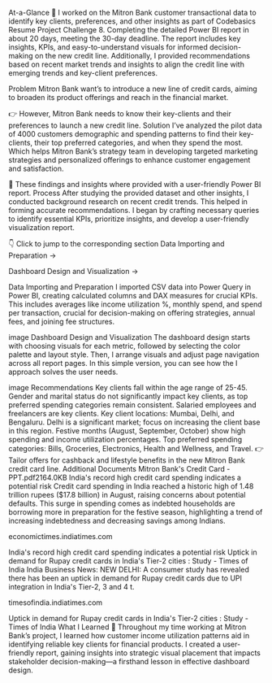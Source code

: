 At-a-Glance 👀
I worked on the Mitron Bank customer transactional data to identify key clients, preferences, and other insights as part of Codebasics Resume Project Challenge 8. Completing the detailed Power BI report in about 20 days, meeting the 30-day deadline. The report includes key insights, KPIs, and easy-to-understand visuals for informed decision-making on the new credit line. Additionally, I provided recommendations based on recent market trends and insights to align the credit line with emerging trends and key-client preferences.

Problem
Mitron Bank want’s to introduce a new line of credit cards, aiming to broaden its product offerings and reach in the financial market.

👉
However, Mitron Bank needs to know their key-clients and their preferences to launch a new credit line.
Solution
I’ve analyzed the pilot data of 4000 customers demographic and spending patterns to find their key-clients, their top preferred categories, and when they spend the most. Which helps Mitron Bank’s strategy team in developing targeted marketing strategies and personalized offerings to enhance customer engagement and satisfaction.

🚀
These findings and insights where provided with a user-friendly Power BI report.
Process
After studying the provided dataset and other insights, I conducted background research on recent credit trends. This helped in forming accurate recommendations. I began by crafting necessary queries to identify essential KPIs, prioritize insights, and develop a user-friendly visualization report.

👇
Click to jump to the corresponding section
Data Importing and Preparation →

Dashboard Design and Visualization →

Data Importing and Preparation
I imported CSV data into Power Query in Power BI, creating calculated columns and DAX measures for crucial KPIs. This includes averages like income utilization %, monthly spend, and spend per transaction, crucial for decision-making on offering strategies, annual fees, and joining fee structures.

image
Dashboard Design and Visualization
The dashboard design starts with choosing visuals for each metric, followed by selecting the color palette and layout style. Then, I arrange visuals and adjust page navigation across all report pages. In this simple version, you can see how the I approach solves the user needs.

image
Recommendations
Key clients fall within the age range of 25-45.
Gender and marital status do not significantly impact key clients, as top preferred spending categories remain consistent.
Salaried employees and freelancers are key clients.
Key client locations: Mumbai, Delhi, and Bengaluru.
Delhi is a significant market; focus on increasing the client base in this region.
Festive months (August, September, October) show high spending and income utilization percentages.
Top preferred spending categories: Bills, Groceries, Electronics, Health and Wellness, and Travel.
👉
Tailor offers for cashback and lifestyle benefits in the new Mitron Bank credit card line.
Additional Documents
Mitron Bank's Credit Card - PPT.pdf2164.0KB
India's record high credit card spending indicates a potential risk
Credit card spending in India reached a historic high of 1.48 trillion rupees ($17.8 billion) in August, raising concerns about potential defaults. This surge in spending comes as indebted households are borrowing more in preparation for the festive season, highlighting a trend of increasing indebtedness and decreasing savings among Indians.

economictimes.indiatimes.com

India's record high credit card spending indicates a potential risk
Uptick in demand for Rupay credit cards in India's Tier-2 cities : Study - Times of India
India Business News: NEW DELHI: A consumer study has revealed there has been an uptick in demand for Rupay credit cards due to UPI integration in India's Tier-2, 3 and 4 t.

timesofindia.indiatimes.com

Uptick in demand for Rupay credit cards in India's Tier-2 cities : Study - Times of India
What I Learned 🌱
Throughout my time working at Mitron Bank’s project, I learned how customer income utilization patterns aid in identifying reliable key clients for financial products. I created a user-friendly report, gaining insights into strategic visual placement that impacts stakeholder decision-making—a firsthand lesson in effective dashboard design.
